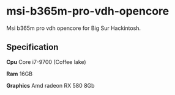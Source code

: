 # msi-b365m-pro-vdh-opencore
Msi b365m pro vdh opencore for Big Sur Hackintosh.

## Specification

**Cpu** Core i7-9700 (Coffee lake)

**Ram** 16GB

**Graphics** Amd radeon RX 580 8Gb
